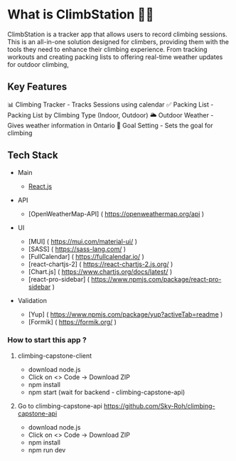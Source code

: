 # What is ClimbStation 🧗‍♀️


ClimbStation is a tracker app that allows users to record climbing sessions.
This is an all-in-one solution designed for climbers, providing them with the tools they need to enhance their climbing experience. From tracking workouts and creating packing lists to offering real-time weather updates for outdoor climbing,


## Key Features

📊 Climbing Tracker 
    - Tracks Sessions using calendar
✅ Packing List
    - Packing List by Climbing Type (Indoor, Outdoor)
🌥 Outdoor Weather
    - Gives weather information in Ontario
🥅 Goal Setting
    - Sets the goal for climbing

## Tech Stack

* Main 
    - [React.js]( https://react.dev/ ) 

* API
    - [OpenWeatherMap-API] ( https://openweathermap.org/api )

* UI
    - [MUI] ( https://mui.com/material-ui/ )
    - [SASS] ( https://sass-lang.com/ )
    - [FullCalendar] ( https://fullcalendar.io/ )
    - [react-chartjs-2] ( https://react-chartjs-2.js.org/ )
    - [Chart.js] ( https://www.chartjs.org/docs/latest/ )
    - [react-pro-sidebar] ( https://www.npmjs.com/package/react-pro-sidebar )

* Validation
    - [Yup] ( https://www.npmjs.com/package/yup?activeTab=readme )
    - [Formik] ( https://formik.org/ )


### How to start this app ?

1. climbing-capstone-client
    - download node.js
    - Click on <> Code 
        -> Download ZIP 
    - npm install
    - npm start (wait for backend - climbing-capstone-api)

2. Go to climbing-capstone-api https://github.com/Sky-Roh/climbing-capstone-api
    - download node.js
    - Click on <> Code 
        -> Download ZIP 
    - npm install
    - npm run dev

